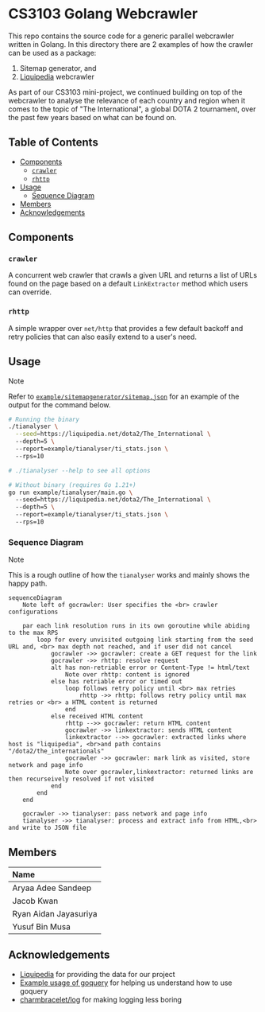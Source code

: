 # CS3103 Golang Webcrawler

This repo contains the source code for a generic parallel webcrawler written in Golang. In this directory there are 2 examples of how the crawler can be used as a package:

1. Sitemap generator, and
2. [Liquipedia](https://liquipedia.net/dota2/The_International) webcrawler

As part of our CS3103 mini-project, we continued building on top of the webcrawler to analyse the relevance of each country and region when it comes to the topic of "The International", a global DOTA 2 tournament, over the past few years based on what can be found on.

<!-- omit in toc -->
## Table of Contents

- [Components](#components)
  - [`crawler`](#crawler)
  - [`rhttp`](#rhttp)
- [Usage](#usage)
  - [Sequence Diagram](#sequence-diagram)
- [Members](#members)
- [Acknowledgements](#acknowledgements)

## Components

### `crawler`

A concurrent web crawler that crawls a given URL and returns a list of URLs found on the page based on a default `LinkExtractor` method which users can override.

### `rhttp`

A simple wrapper over `net/http` that provides a few default backoff and retry policies that can also easily extend to a user's need.

## Usage

> [!NOTE]
> Refer to [`example/sitemapgenerator/sitemap.json`](https://github.com/yusufaine/cs3103-gocrawler/blob/main/example/crawler_report.json) for an example of the output for the command below.

```bash
# Running the binary
./tianalyser \
  --seed=https://liquipedia.net/dota2/The_International \ 
  --depth=5 \ 
  --report=example/tianalyser/ti_stats.json \ 
  --rps=10 

# ./tianalyser --help to see all options

# Without binary (requires Go 1.21+)
go run example/tianalyser/main.go \ 
  --seed=https://liquipedia.net/dota2/The_International \ 
  --depth=5 \ 
  --report=example/tianalyser/ti_stats.json \ 
  --rps=10 
```

### Sequence Diagram

> [!NOTE]
> This is a rough outline of how the `tianalyser` works and mainly shows the happy path.

```mermaid
sequenceDiagram
    Note left of gocrawler: User specifies the <br> crawler configurations

    par each link resolution runs in its own goroutine while abiding to the max RPS
        loop for every unvisited outgoing link starting from the seed URL and, <br> max depth not reached, and if user did not cancel
            gocrawler ->> gocrawler: create a GET request for the link
            gocrawler ->> rhttp: resolve request
            alt has non-retriable error or Content-Type != html/text
                Note over rhttp: content is ignored
            else has retriable error or timed out
                loop follows retry policy until <br> max retries
                    rhttp ->> rhttp: follows retry policy until max retries or <br> a HTML content is returned
                end
            else received HTML content
                rhttp -->> gocrawler: return HTML content
                gocrawler ->> linkextractor: sends HTML content
                linkextractor -->> gocrawler: extracted links where host is "liquipedia", <br>and path contains "/dota2/the_internationals"
                gocrawler ->> gocrawler: mark link as visited, store network and page info
                Note over gocrawler,linkextractor: returned links are then recurseively resolved if not visited
            end
        end
    end

    gocrawler ->> tianalyser: pass network and page info
    tianalyser ->> tianalyser: process and extract info from HTML,<br> and write to JSON file
```

## Members

| **Name**              |
| :-------------------- |
| Aryaa Adee Sandeep    |
| Jacob Kwan            |
| Ryan Aidan Jayasuriya |
| Yusuf Bin Musa        |

## Acknowledgements

- [Liquipedia](https://liquipedia.net/dota2/The_International) for providing the data for our project
- [Example usage of goquery](https://www.flysnow.org/2018/01/20/golang-goquery-examples-selector) for helping us understand how to use goquery
- [charmbracelet/log](https://github.com/charmbracelet/log) for making logging less boring
